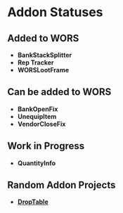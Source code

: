 # Addon Statuses

## Added to WORS
- **BankStackSplitter**
- **Rep Tracker**
- **WORSLootFrame**

## Can be added to WORS
- **BankOpenFix**
- **UnequipItem**
- **VendorCloseFix**

## Work in Progress
- **QuantityInfo**

## Random Addon Projects
- **[DropTable](https://github.com/dagsvik/WORS-Addons/tree/b7fa291c1d3a3cab20d3bcdd358f31b4396ea7b1/Addon%20Projects/DropTable)**
